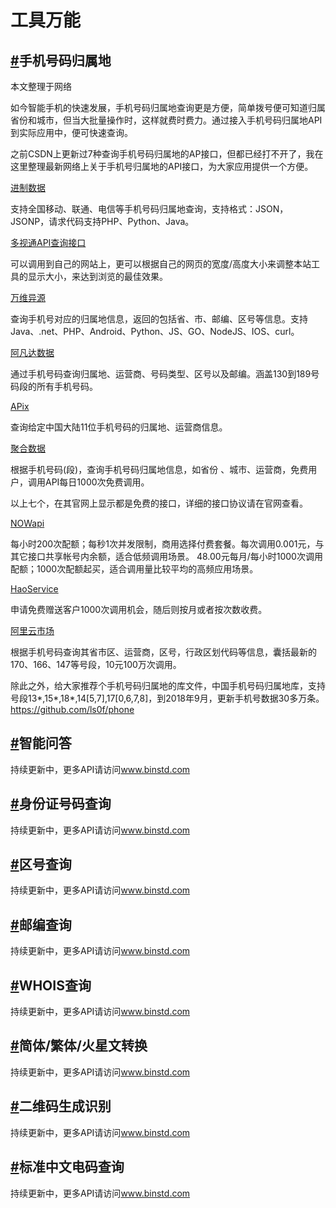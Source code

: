 <div class="md">
  <h1>工具万能</h1>
  <h2 id="2_1"><a href="#2_1">#</a>手机号码归属地</h2>
  <p>本文整理于网络<p>
  <p>如今智能手机的快速发展，手机号码归属地查询更是方便，简单拨号便可知道归属省份和城市，但当大批量操作时，这样就费时费力。通过接入手机号码归属地API到实际应用中，便可快速查询。<p>
  <p>之前CSDN上更新过7种查询手机号码归属地的AP接口，但都已经打不开了，我在这里整理最新网络上关于手机号归属地的API接口，为大家应用提供一个方便。<p>
  <a href="http://www.binstd.com/api/shouji.html">进制数据</a>
  <p>支持全国移动、联通、电信等手机号码归属地查询，支持格式：JSON，JSONP，请求代码支持PHP、Python、Java。<p>
  <a href="http://api.duoshitong.com/">多视通API查询接口</a>
  <p>可以调用到自己的网站上，更可以根据自己的网页的宽度/高度大小来调整本站工具的显示大小，来达到浏览的最佳效果。<p>
  <a href="https://www.showapi.com/apiGateway/view?apiCode=6">万维异源</a>
  <p>查询手机号对应的归属地信息，返回的包括省、市、邮编、区号等信息。支持Java、.net、PHP、Android、Python、JS、GO、NodeJS、IOS、curl。<p>
  <a href="https://www.avatardata.cn/Docs/Api/4236f766-9526-4676-9afe-c7f9c37b35dc">阿凡达数据</a>
  <p>通过手机号码查询归属地、运营商、号码类型、区号以及邮编。涵盖130到189号码段的所有手机号码。<p>
  <a href="https://www.apix.cn/services/show/20">APix</a>
  <p>查询给定中国大陆11位手机号码的归属地、运营商信息。<p>
  <a href="https://www.juhe.cn/docs/api/id/11/aid/26">聚合数据</a>
  <p>根据手机号码(段)，查询手机号码归属地信息，如省份 、城市、运营商，免费用户，调用API每日1000次免费调用。<p>
  <p>以上七个，在其官网上显示都是免费的接口，详细的接口协议请在官网查看。<p>
  <a href="https://www.nowapi.com/api/phone.get">NOWapi</a>
  <p>每小时200次配额；每秒1次并发限制，商用选择付费套餐。每次调用0.001元，与其它接口共享帐号内余额，适合低频调用场景。 48.00元每月/每小时1000次调用配额；1000次配额起买，适合调用量比较平均的高频应用场景。<p>
  <a href="http://www.haoservice.com/docs/14">HaoService</a>
  <p>申请免费赠送客户1000次调用机会，随后则按月或者按次数收费。<p>
  <a href="https://market.aliyun.com/products/57126001/cmapi022206.html#sku=yuncode1620600006">阿里云市场</a>
  <p>根据手机号码查询其省市区、运营商，区号，行政区划代码等信息，囊括最新的170、166、147等号段，10元100万次调用。<p>
  <p>除此之外，给大家推荐个手机号码归属地的库文件，中国手机号码归属地库，支持号段13*,15*,18*,14[5,7],17[0,6,7,8]，到2018年9月，更新手机号数据30多万条。<a href="https://github.com/ls0f/phone">https://github.com/ls0f/phone</a><p>
  <h2 id="2_2"><a href="#2_2">#</a>智能问答</h2>
  <p>持续更新中，更多API请访问<a href="http://www.binstd.com">www.binstd.com</a><p>
  <h2 id="2_3"><a href="#2_3">#</a>身份证号码查询</h2>
  <p>持续更新中，更多API请访问<a href="http://www.binstd.com">www.binstd.com</a><p>
  <h2 id="2_4"><a href="#2_4">#</a>区号查询</h2>
  <p>持续更新中，更多API请访问<a href="http://www.binstd.com">www.binstd.com</a><p>
  <h2 id="2_5"><a href="#2_5">#</a>邮编查询</h2>
  <p>持续更新中，更多API请访问<a href="http://www.binstd.com">www.binstd.com</a><p>
  <h2 id="2_6"><a href="#2_6">#</a>WHOIS查询</h2>
  <p>持续更新中，更多API请访问<a href="http://www.binstd.com">www.binstd.com</a><p>
  <h2 id="2_7"><a href="#2_7">#</a>简体/繁体/火星文转换</h2>
  <p>持续更新中，更多API请访问<a href="http://www.binstd.com">www.binstd.com</a><p>
  <h2 id="2_8"><a href="#2_8">#</a>二维码生成识别</h2>
  <p>持续更新中，更多API请访问<a href="http://www.binstd.com">www.binstd.com</a><p>
  <h2 id="2_9"><a href="#2_9">#</a>标准中文电码查询</h2>
  <p>持续更新中，更多API请访问<a href="http://www.binstd.com">www.binstd.com</a><p>
  <div class="mb_70"></div>
  </div>
</div>
